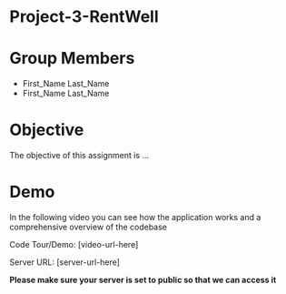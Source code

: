 # Project-3-RentWell

# Group Members

* First_Name Last_Name
* First_Name Last_Name

# Objective

The objective of this assignment is ...

# Demo

In the following video you can see how the application works and a comprehensive overview of the codebase

Code Tour/Demo: [video-url-here]

Server URL: [server-url-here]

**Please make sure your server is set to public so that we can access it**
